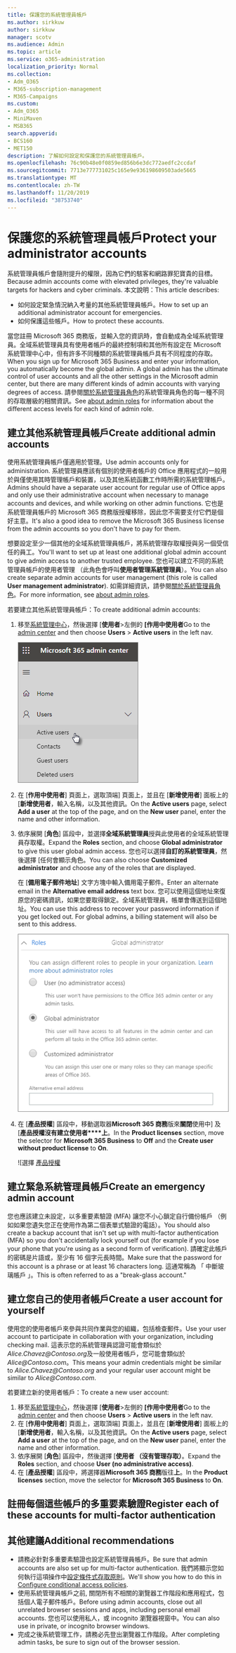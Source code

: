 ```yaml
---
title: 保護您的系統管理員帳戶
ms.author: sirkkuw
author: sirkkuw
manager: scotv
ms.audience: Admin
ms.topic: article
ms.service: o365-administration
localization_priority: Normal
ms.collection:
- Adm_O365
- M365-subscription-management
- M365-Campaigns
ms.custom:
- Adm_O365
- MiniMaven
- MSB365
search.appverid:
- BCS160
- MET150
description: 了解如何設定和保護您的系統管理員帳戶。
ms.openlocfilehash: 76c90b48e0f0859ed856b6e3dc772aedfc2ccdaf
ms.sourcegitcommit: 7713e777731025c165e9e936198609503ade5665
ms.translationtype: MT
ms.contentlocale: zh-TW
ms.lasthandoff: 11/20/2019
ms.locfileid: "38753740"
---
```

# <a name="protect-your-administrator-accounts"></a><span data-ttu-id="b3e2e-103">保護您的系統管理員帳戶</span><span class="sxs-lookup"><span data-stu-id="b3e2e-103">Protect your administrator accounts</span></span>

<span data-ttu-id="b3e2e-104">系統管理員帳戶會隨附提升的權限，因為它們的駭客和網路罪犯寶貴的目標。</span><span class="sxs-lookup"><span data-stu-id="b3e2e-104">Because admin accounts come with elevated privileges, they're valuable targets for hackers and cyber criminals.</span></span> <span data-ttu-id="b3e2e-105">本文說明：</span><span class="sxs-lookup"><span data-stu-id="b3e2e-105">This article describes:</span></span>

- <span data-ttu-id="b3e2e-106">如何設定緊急情況納入考量的其他系統管理員帳戶。</span><span class="sxs-lookup"><span data-stu-id="b3e2e-106">How to set up an additional administrator account for emergencies.</span></span>
- <span data-ttu-id="b3e2e-107">如何保護這些帳戶。</span><span class="sxs-lookup"><span data-stu-id="b3e2e-107">How to protect these accounts.</span></span>
 
<span data-ttu-id="b3e2e-108">當您註冊 Microsoft 365 商務版，並輸入您的資訊時，會自動成為全域系統管理員。全域系統管理員具有使用者帳戶的最終控制項和其他所有設定在 Microsoft 系統管理中心中，但有許多不同種類的系統管理員帳戶具有不同程度的存取。</span><span class="sxs-lookup"><span data-stu-id="b3e2e-108">When you sign up for Microsoft 365 Business and enter your information, you automatically become the global admin. A global admin has the ultimate control of user accounts and all the other settings in the Microsoft admin center, but there are many different kinds of admin accounts with varying degrees of access.</span></span> <span data-ttu-id="b3e2e-109">請參閱[關於系統管理員角色](https://docs.microsoft.com/office365/admin/add-users/about-admin-roles)的系統管理員角色的每一種不同的存取層級的相關資訊。</span><span class="sxs-lookup"><span data-stu-id="b3e2e-109">See [about admin roles](https://docs.microsoft.com/office365/admin/add-users/about-admin-roles) for information about the different access levels for each kind of admin role.</span></span>


## <a name="create-additional-admin-accounts"></a><span data-ttu-id="b3e2e-110">建立其他系統管理員帳戶</span><span class="sxs-lookup"><span data-stu-id="b3e2e-110">Create additional admin accounts</span></span>

<span data-ttu-id="b3e2e-111">使用系統管理員帳戶僅適用於管理。</span><span class="sxs-lookup"><span data-stu-id="b3e2e-111">Use admin accounts only for administration.</span></span> <span data-ttu-id="b3e2e-112">系統管理員應該有個別的使用者帳戶的 Office 應用程式的一般用於與僅使用其時管理帳戶和裝置，以及其他系統函數工作時所需的系統管理帳戶。</span><span class="sxs-lookup"><span data-stu-id="b3e2e-112">Admins should have a separate user account for regular use of Office apps and only use their administrative account when necessary to manage accounts and devices, and while working on other admin functions.</span></span> <span data-ttu-id="b3e2e-113">它也是系統管理員帳戶的 Microsoft 365 商務版授權移除，因此您不需要支付它們是個好主意。</span><span class="sxs-lookup"><span data-stu-id="b3e2e-113">It's also a good idea to remove the Microsoft 365 Business license from the admin accounts so you don't have to pay for them.</span></span>

<span data-ttu-id="b3e2e-114">想要設定至少一個其他的全域系統管理員帳戶，將系統管理存取權授與另一個受信任的員工。</span><span class="sxs-lookup"><span data-stu-id="b3e2e-114">You'll want to set up at least one additional global admin account to give admin access to another trusted employee.</span></span> <span data-ttu-id="b3e2e-115">您也可以建立不同的系統管理員帳戶的使用者管理 （此角色會呼叫**使用者管理系統管理員**）。</span><span class="sxs-lookup"><span data-stu-id="b3e2e-115">You can also create separate admin accounts for user management (this role is called **User management administrator**).</span></span> <span data-ttu-id="b3e2e-116">如需詳細資訊，請參閱[關於系統管理員角色](https://docs.microsoft.com/office365/admin/add-users/about-admin-roles)。</span><span class="sxs-lookup"><span data-stu-id="b3e2e-116">For more information, see [about admin roles](https://docs.microsoft.com/office365/admin/add-users/about-admin-roles).</span></span>

<span data-ttu-id="b3e2e-117">若要建立其他系統管理員帳戶：</span><span class="sxs-lookup"><span data-stu-id="b3e2e-117">To create additional admin accounts:</span></span>

 1. <span data-ttu-id="b3e2e-118">移至<a href="https://go.microsoft.com/fwlink/p/?linkid=837890" target="_blank">系統管理中心</a>，然後選擇 [**使用者**\>左側的 **[作用中使用者**</span><span class="sxs-lookup"><span data-stu-id="b3e2e-118">Go to the <a href="https://go.microsoft.com/fwlink/p/?linkid=837890" target="_blank">admin center</a> and then choose **Users** \> **Active users** in the left nav.</span></span>

    ![在左側導覽中選擇使用者，然後作用中使用者](media/Activeusers.png)

2. <span data-ttu-id="b3e2e-120">在 [**作用中使用者**] 頁面上，選取頂端] 頁面上，並且在 [**新增使用者**] 面板上的 [**新增使用者**，輸入名稱，以及其他資訊。</span><span class="sxs-lookup"><span data-stu-id="b3e2e-120">On the **Active users** page, select **Add a user** at the top of the page, and on the **New user** panel, enter the name and other information.</span></span>
3. <span data-ttu-id="b3e2e-121">依序展開 [**角色**] 區段中，並選擇**全域系統管理員**授與此使用者的全域系統管理員存取權。</span><span class="sxs-lookup"><span data-stu-id="b3e2e-121">Expand the **Roles** section, and choose **Global administrator** to give this user global admin access.</span></span> <span data-ttu-id="b3e2e-122">您也可以選擇**自訂的系統管理員**，然後選擇 [任何會顯示角色。</span><span class="sxs-lookup"><span data-stu-id="b3e2e-122">You can also choose **Customized administrator** and choose any of the roles that are displayed.</span></span>

    <span data-ttu-id="b3e2e-123">在 [**備用電子郵件地址**] 文字方塊中輸入備用電子郵件。</span><span class="sxs-lookup"><span data-stu-id="b3e2e-123">Enter an alternate email in the **Alternative email address** text box.</span></span> <span data-ttu-id="b3e2e-124">您可以使用這個地址來復原您的密碼資訊，如果您要取得鎖定。全域系統管理員，帳單會傳送到這個地址。</span><span class="sxs-lookup"><span data-stu-id="b3e2e-124">You can use this address to recover your password information if you get locked out. For global admins, a billing statement will also be sent to this address.</span></span>

    ![選擇系統管理員角色](media/adminroles.png)
    
4. <span data-ttu-id="b3e2e-126">在 [**產品授權**] 區段中，移動選取器**Microsoft 365 商務**版來**關閉**使用中] 及 [**產品授權沒有建立使用者\*\*\*\*上**。</span><span class="sxs-lookup"><span data-stu-id="b3e2e-126">In the **Product licenses** section, move the selector for **Microsoft 365 Business** to **Off** and the **Create user without product license** to **On**.</span></span>

    ![選擇 [產品授權](media/productlicense.png)

## <a name="create-an-emergency-admin-account"></a><span data-ttu-id="b3e2e-128">建立緊急系統管理員帳戶</span><span class="sxs-lookup"><span data-stu-id="b3e2e-128">Create an emergency admin account</span></span>

<span data-ttu-id="b3e2e-129">您也應該建立未設定，以多重要素驗證 (MFA) 讓您不小心鎖定自行備份帳戶 （例如如果您遺失您正在使用作為第二個表單式驗證的電話）。</span><span class="sxs-lookup"><span data-stu-id="b3e2e-129">You should also create a backup account that isn't set up with multi-factor authentication (MFA) so you don't accidentally lock yourself out (for example if you lose your phone that you're using as a second form of verification).</span></span> <span data-ttu-id="b3e2e-130">請確定此帳戶的密碼是片語或，至少有 16 個字元長時間。</span><span class="sxs-lookup"><span data-stu-id="b3e2e-130">Make sure that the password for this account is a phrase or at least 16 characters long.</span></span> <span data-ttu-id="b3e2e-131">這通常稱為 「 中斷玻璃帳戶 」。</span><span class="sxs-lookup"><span data-stu-id="b3e2e-131">This is often referred to as a "break-glass account."</span></span>

## <a name="create-a-user-account-for-yourself"></a><span data-ttu-id="b3e2e-132">建立您自己的使用者帳戶</span><span class="sxs-lookup"><span data-stu-id="b3e2e-132">Create a user account for yourself</span></span>

<span data-ttu-id="b3e2e-133">使用您的使用者帳戶來參與共同作業與您的組織，包括檢查郵件。</span><span class="sxs-lookup"><span data-stu-id="b3e2e-133">Use your user account to participate in collaboration with your organization, including checking mail.</span></span> <span data-ttu-id="b3e2e-134">這表示您的系統管理員認證可能會類似於*Alice.Chavez<span></span>@Contoso.org*及一般使用者帳戶，您可能會類似於*Alice<span></span>@Contoso.com*。</span><span class="sxs-lookup"><span data-stu-id="b3e2e-134">This means your admin credentials might be similar to  *Alice.Chavez<span></span>@Contoso.org* and your regular user account might be similar to *Alice<span></span>@Contoso.com*.</span></span>

<span data-ttu-id="b3e2e-135">若要建立新的使用者帳戶：</span><span class="sxs-lookup"><span data-stu-id="b3e2e-135">To create a new user account:</span></span>
1. <span data-ttu-id="b3e2e-136">移至<a href="https://go.microsoft.com/fwlink/p/?linkid=837890" target="_blank">系統管理中心</a>，然後選擇 [**使用者**\>左側的 **[作用中使用者**</span><span class="sxs-lookup"><span data-stu-id="b3e2e-136">Go to the <a href="https://go.microsoft.com/fwlink/p/?linkid=837890" target="_blank">admin center</a> and then choose **Users** \> **Active users** in the left nav.</span></span>
2. <span data-ttu-id="b3e2e-137">在 [**作用中使用者**] 頁面上，選取頂端] 頁面上，並且在 [**新增使用者**] 面板上的 [**新增使用者**，輸入名稱，以及其他資訊。</span><span class="sxs-lookup"><span data-stu-id="b3e2e-137">On the **Active users** page, select **Add a user** at the top of the page, and on the **New user** panel, enter the name and other information.</span></span>
3. <span data-ttu-id="b3e2e-138">依序展開 [**角色**] 區段中，然後選擇 [**使用者 （沒有管理存取）**。</span><span class="sxs-lookup"><span data-stu-id="b3e2e-138">Expand the **Roles** section, and choose **User (no administrative access)**.</span></span>
1. <span data-ttu-id="b3e2e-139">在 [**產品授權**] 區段中，將選擇器**Microsoft 365 商務**版往**上**。</span><span class="sxs-lookup"><span data-stu-id="b3e2e-139">In the **Product licenses** section, move the selector for **Microsoft 365 Business** to **On**.</span></span> 

## <a name="register-each-of-these-accounts-for-multi-factor-authentication"></a><span data-ttu-id="b3e2e-140">註冊每個這些帳戶的多重要素驗證</span><span class="sxs-lookup"><span data-stu-id="b3e2e-140">Register each of these accounts for multi-factor authentication</span></span>


## <a name="additional-recommendations"></a><span data-ttu-id="b3e2e-141">其他建議</span><span class="sxs-lookup"><span data-stu-id="b3e2e-141">Additional recommendations</span></span>

- <span data-ttu-id="b3e2e-142">請務必針對多重要素驗證也設定系統管理員帳戶。</span><span class="sxs-lookup"><span data-stu-id="b3e2e-142">Be sure that admin accounts are also set up for multi-factor authentication.</span></span> <span data-ttu-id="b3e2e-143">我們將顯示您如何執行這項操作中[設定條件式存取原則](m365-campaigns-conditional-access.md)。</span><span class="sxs-lookup"><span data-stu-id="b3e2e-143">We'll show you how to do this in [Configure conditional access policies](m365-campaigns-conditional-access.md).</span></span>
- <span data-ttu-id="b3e2e-144">使用系統管理員帳戶之前, 關閉所有不相關的瀏覽器工作階段和應用程式，包括個人電子郵件帳戶。</span><span class="sxs-lookup"><span data-stu-id="b3e2e-144">Before using admin accounts, close out all unrelated browser sessions and apps, including personal email accounts.</span></span> <span data-ttu-id="b3e2e-145">您也可以使用私人，或 incognito 瀏覽器視窗中。</span><span class="sxs-lookup"><span data-stu-id="b3e2e-145">You can also use in private, or incognito browser windows.</span></span>
- <span data-ttu-id="b3e2e-146">完成之後系統管理工作，請務必先登出瀏覽器工作階段。</span><span class="sxs-lookup"><span data-stu-id="b3e2e-146">After completing admin tasks, be sure to sign out of the browser session.</span></span>